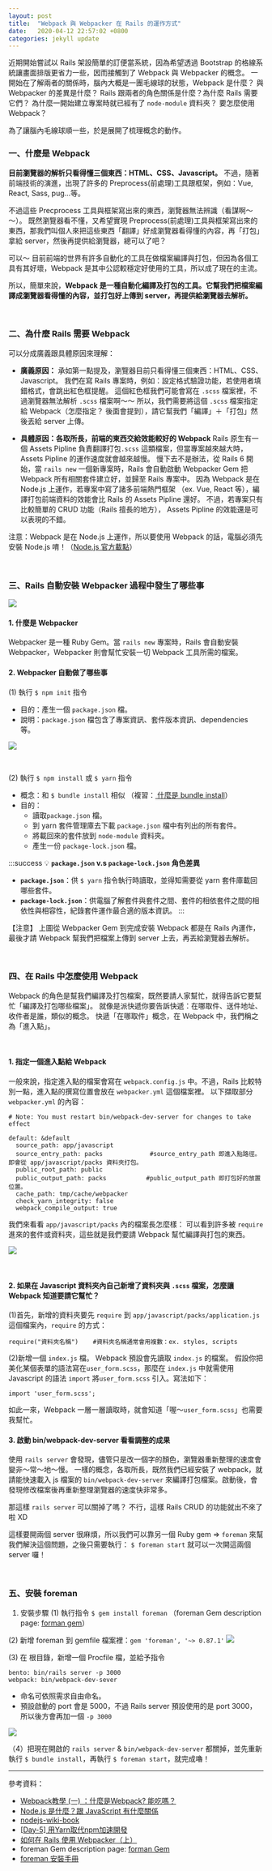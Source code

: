 ```yaml
---
layout: post
title:  "Webpack 與 Webpacker 在 Rails 的運作方式"
date:   2020-04-12 22:57:02 +0800
categories: jekyll update
---
```


近期開始嘗試以 Rails 架設簡單的訂便當系統，因為希望透過 Bootstrap 的格線系統讓畫面排版更省力一些，因而接觸到了 Webpack 與 Webpacker 的概念。 一開始在了解兩者的關係時，腦內大概是一團毛線球的狀態，Webpack 是什麼？ 與 Webpacker 的差異是什麼？ Rails 跟兩者的角色關係是什麼？為什麼 Rails 需要它們？  為什麼一開始建立專案時就已經有了 `node-module` 資料夾？ 要怎麼使用 Webpack？

為了讓腦內毛線球順一些，於是展開了梳理概念的動作。 
<br>

### 一、什麼是 Webpack

**目前瀏覽器的解析只看得懂三個東西：HTML、CSS、Javascript。**
不過，隨著前端技術的演進，出現了許多的 Preprocess(前處理)工具跟框架，例如：Vue, React, Sass, pug…等。

不過這些 Precprocess 工具與框架寫出來的東西，瀏覽器無法辨識（看謀啊～～）。 既然瀏覽器看不懂，又希望實現 Preprocess(前處理)工具與框架寫出來的東西，那我們叫個人來把這些東西「翻譯」好成瀏覽器看得懂的內容，再「打包」拿給 server，然後再提供給瀏覽器，總可以了吧？

可以～ 目前前端的世界有許多自動化的工具在做檔案編譯與打包，但因為各個工具有其好壞，Webpack 是其中公認較穩定好使用的工具，所以成了現在的主流。

所以，簡單來說，**Webpack 是一種自動化編譯及打包的工具。它幫我們把檔案編譯成瀏覽器看得懂的內容，並打包好上傳到 server，再提供給瀏覽器去解析。**

<br>

### 二、為什麼 Rails 需要 Webpack

可以分成廣義跟具體原因來理解：

* **廣義原因：**
承如第一點提及，瀏覽器目前只看得懂三個東西：HTML、CSS、Javascript。
我們在寫 Rails 專案時，例如：設定格式驗證功能，若使用者填錯格式，會跳出紅色框提醒。 這個紅色框我們可能會寫在 `.scss` 檔案裡，不過瀏覽器無法解析 `.scss` 檔案啊～～ 所以，我們需要將這個 `.scss` 檔案指定給 Webpack（怎麼指定？ 後面會提到），請它幫我們「編譯」＋「打包」然後丟給 server 上傳。


* **具體原因：各取所長，前端的東西交給效能較好的 Webpack** 
Rails 原生有一個 Assets Pipline 負責翻譯打包`.scss` 這類檔案，但當專案越來越大時，Assets Pipline 的運作速度就會越來越慢。  慢下去不是辦法，從 Rails 6 開始，當 `rails new` 一個新專案時，Rails 會自動啟動 Webpacker Gem 把 Webpack 所有相關套件建立好，並歸至 Rails 專案中。 
因為 Webpack 是在 Node.js 上運作，若專案中寫了諸多前端熱門框架
（ex. Vue, React 等），編譯打包前端資料的效能會比 Rails 的 Assets Pipline 還好。  不過，若專案只有比較簡單的 CRUD 功能（Rails 擅長的地方）， Assets Pipline 的效能還是可以表現的不錯。


注意：Webpack 是在 Node.js 上運作，所以要使用 Webpack 的話，電腦必須先安裝 Node.js 唷！（[Node.js 官方載點](https://nodejs.org/en/download/)）

<br>

### 三、Rails 自動安裝 Webpacker 過程中發生了哪些事


![](https://i.imgur.com/vcxY3uj.png)




#### 1. 什麼是 Webpacker

Webpacker 是一種 Ruby Gem。當 `rails new` 專案時，Rails 會自動安裝 Webpacker，Webpacker 則會幫忙安裝一切 Webpack 工具所需的檔案。




#### 2. Webpacker 自動做了哪些事

(1) 執行 `$ npm init` 指令

* 目的：產生一個 `package.json` 檔。
* 說明：`package.json` 檔包含了專案資訊、套件版本資訊、dependencies 等。

![](https://i.imgur.com/LKOGMvw.png)

<br>

(2) 執行 `$ npm install`  或 `$ yarn` 指令
* 概念：和 `$ bundle install` 相似 （複習：[ 什麼是 bundle install](https://medium.com/lynn-%E7%9A%84%E5%AD%B8%E7%BF%92%E7%AD%86%E8%A8%98/rails-%E6%96%B0%E6%89%8B%E6%9D%91-bundle-install-%E5%92%8C-gem-install-%E7%9A%84%E5%B7%AE%E5%88%A5-bd416ee8b2eb)）
* 目的：
    * 讀取`package.json` 檔。
    * 到 yarn 套件管理庫去下載 `package.json` 檔中有列出的所有套件。
    * 將載回來的套件放到 `node-module` 資料夾。
    * 產生一份 `package-lock.json` 檔。


:::success
:bulb: **`package.json` v.s `package-lock.json` 角色差異**

* **`package.json`**：供 `$ yarn` 指令執行時讀取，並得知需要從 yarn 套件庫載回哪些套件。
* **`package-lock.json`**：供電腦了解套件與套件之間、套件的相依套件之間的相依性與相容性，紀錄套件運作最合適的版本資訊。
:::


【注意】
上圖從 Webpacker Gem 到完成安裝 Webpack 都是在 Rails 內運作， 最後才請 Webpack 幫我們把檔案上傳到 server 上去，再丟給瀏覽器去解析。

<br>

### 四、在 Rails 中怎麼使用 Webpack


Webpack 的角色是幫我們編譯及打包檔案，既然要請人家幫忙，就得告訴它要幫忙「編譯及打包哪些檔案」。
就像是派快遞你要告訴快遞：在哪取件、送件地址、收件者是誰，類似的概念。
快遞「在哪取件」概念，在 Webpack 中，我們稱之為「進入點」。

<br>

#### 1. 指定一個進入點給 Webpack

一般來說，指定進入點的檔案會寫在 `webpack.config.js` 中。不過，Rails 比較特別一點，進入點的撰寫位置會放在 `webpacker.yml` 這個檔案裡。 以下擷取部分 `webpacker.yml` 的內容：

```ruby=
# Note: You must restart bin/webpack-dev-server for changes to take effect

default: &default
  source_path: app/javascript
  source_entry_path: packs             #source_entry_path 即進入點路徑。即會從 app/javascript/packs 資料夾打包。
  public_root_path: public
  public_output_path: packs           #public_output_path 即打包好的放置位置。
  cache_path: tmp/cache/webpacker
  check_yarn_integrity: false
  webpack_compile_output: true
```

我們來看看 `app/javascript/packs` 內的檔案長怎麼樣：
可以看到許多被 `require` 進來的套件或資料夾，這些就是我們要請 Webpack 幫忙編譯與打包的東西。

![](https://i.imgur.com/Rfq6jyc.png)


<br>

#### 2. 如果在 Javascript 資料夾內自己新增了資料夾與 `.scss` 檔案，怎麼讓 Webpack 知道要請它幫忙？

(1)首先，新增的資料夾要先 `require` 到 `app/javascript/packs/application.js` 這個檔案內，`require` 的方式：
```
require("資料夾名稱")    #資料夾名稱通常會用複數：ex. styles, scripts
```

(2)新增一個 `index.js` 檔。 Webpack 預設會先讀取 `index.js` 的檔案。
假設你把美化某個表單的語法寫在`user_form.scss`，那麼在 `index.js` 中就需使用 Javascript 的語法 `import` 將`user_form.scss` 引入。寫法如下：
```javascript=
import 'user_form.scss';
```

如此一來，Webpack 一層一層讀取時，就會知道「喔～`user_form.scss`」也需要我幫忙。



#### 3. 啟動 bin/webpack-dev-server 看看調整的成果


使用 `rails server` 會發現，儘管只是改一個字的顏色，瀏覽器重新整理的速度會變非～常～地～慢。
一樣的概念，各取所長，既然我們已經安裝了 webpack，就請能快速載入 js 檔案的 `bin/webpack-dev-server` 來編譯打包檔案。啟動後，會發現修改檔案後再重新整理瀏覽器的速度快非常多。

那這樣 `rails server` 可以關掉了嗎？ 不行，這樣 Rails CRUD 的功能就出不來了啦 XD



這樣要開兩個 server 很麻煩，所以我們可以靠另一個 Ruby gem => `foreman` 來幫我們解決這個問題，之後只需要執行：
`$ foreman start` 就可以一次開這兩個 server 囉！



<br>

### 五、安裝 foreman

1. 安裝步驟
(1) 執行指令 `$ gem install foreman`
（foreman Gem description page: [forman gem](https://rubygems.org/gems/foreman)）

(2) 新增 foreman 到 gemfile 檔案裡：`gem 'foreman', '~> 0.87.1'`
![](https://i.imgur.com/1uVe1tU.png)


(3) 在 根目錄，新增一個 Procfile 檔，並給予指令

```ruby=
bento: bin/rails server -p 3000      
webpack: bin/webpack-dev-sever
```
* 命名可依照需求自由命名。 
* 預設啟動的 port 會是 5000，不過 Rails server 預設使用的是 port 3000，所以後方會再加一個 `-p 3000`

![](https://i.imgur.com/ttweQMx.png)



（4）把現在開啟的 `rails server` & `bin/webpack-dev-server` 都關掉，並先重新執行 `$ bundle install`，再執行 `$ foreman start`，就完成嚕！


---
參考資料：
* [Webpack教學 (一) ：什麼是Webpack? 能吃嗎？](https://medium.com/i-am-mike/%E4%BB%80%E9%BA%BC%E6%98%AFwebpack-%E4%BD%A0%E9%9C%80%E8%A6%81webpack%E5%97%8E-2d8f9658241d)
* [Node.js 是什麼？跟 JavaScript 有什麼關係](https://tw.alphacamp.co/blog/node-js-and-javascript)
* [nodejs-wiki-book](https://github.com/nodejs-tw/nodejs-wiki-book/blob/master/zh-tw/node_npm.rst)
* [[Day-5] 用Yarn取代npm加速開發](https://ithelp.ithome.com.tw/articles/10191745)
* [如何在 Rails 使用 Webpacker（上）](https://kaochenlong.com/2019/11/21/webpacker-with-rails-part-1/)
* foreman Gem description page: [forman Gem](https://rubygems.org/gems/foreman)
* [foreman 安裝手冊](http://blog.daviddollar.org/2011/05/06/introducing-foreman.html)

